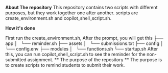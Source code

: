 **About The repository**
This repository contains two scripts with different purposes, but they work together one after another.
scripts are create_environment.sh and  copilot_shell_script.sh.

**How it's done**

First run the create_environment.sh, 
After the prompt, you will get this
├── app
│   └── reminder.sh
├── assets
│   └── submissions.txt
├── config
│   └── config.env
├── modules
│   └── functions.sh
└── startup.sh
 After this, you can run copilot_shell_script.sh to see the reminder for the non-submitted assignment.
** The purpose of the repository **
 The purpose is to create scripts to remind students to submit their work.
